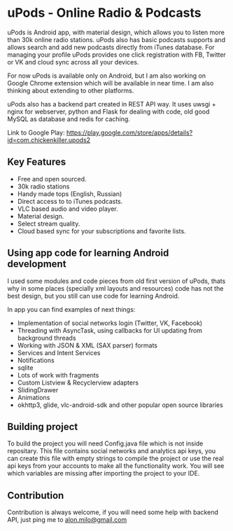 # uPods - Online Radio & Podcasts

uPods is Android app, with material design, which allows you to listen more than 30k online radio stations. 
uPods also has basic podcasts supports and allows search and add new podcasts directly from iTunes database. 
For managing your profile uPods provides one click registration with FB, Twitter or VK and cloud sync across all your devices.

For now uPods is available only on Android, but I am also working on Google Chrome extension which will be available
in near time. I am also thinking about extending to other platforms.

uPods also has a backend part created in REST API way. It uses uwsgi + nginx for webserver, python and Flask for dealing 
with code, old good MySQL as database and redis for caching.

Link to Google Play: https://play.google.com/store/apps/details?id=com.chickenkiller.upods2

Key Features
-----------------------------------------------
- Free and open sourced.
- 30k radio stations
- Handy made tops (English, Russian)
- Direct access to to iTunes podcasts.
- VLC based audio and video player.
- Material design.
- Select stream quality.
- Cloud based sync for your subscriptions and favorite lists.

Using app code for learning Android development
-----------------------------------------------

I used some modules and code pieces from old first version of uPods, 
thats why in some places (specially xml layouts and resources) code has not the best design, 
but you still can use code for learning Android.

In app you can find examples of next things:

 - Implementation of social networks login (Twitter, VK, Facebook)
 - Threading with AsyncTask, using callbacks for UI updating from background threads
 - Working with JSON & XML (SAX parser) formats
 - Services and Intent Services
 - Notifications
 - sqlite
 - Lots of work with fragments
 - Custom Listview & Recyclerview adapters 
 - SlidingDrawer
 - Animations
 - okhttp3, glide, vlc-android-sdk and other popular open source libraries
 
Building  project
-----------------------------------------------
To build the project you will need Config.java file which is not inside repositary. This file contains social networks and analytics api keys, you can create this file with empty strings to compile the project or use the real api keys from your accounts to make all the functionality work. You will see which variables are missing after importing the project to your IDE.

Contribution
-----------------------------------------------

Contribution is always welcome, if you will need some help with backend API, just ping me to alon.milo@gmail.com

